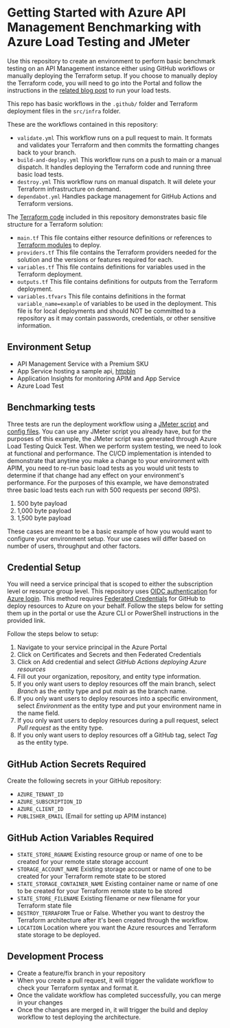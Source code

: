 # Getting Started with Azure API Management Benchmarking with Azure Load Testing and JMeter

Use this repository to create an environment to perform basic benchmark testing on an API Management instance either using GitHub workflows or manually deploying the Terraform setup. If you choose to manually deploy the Terraform code, you will need to go into the Portal and follow the instructions in the [related blog post](https://techcommunity.microsoft.com/t5/apps-on-azure-blog/benchmark-testing-puts-you-on-the-path-to-peak-api-performance/ba-p/4216776) to run your load tests.

This repo has basic workflows in the ```.github/``` folder and Terraform deployment files in the ``` src/infra ``` folder.

These are the workflows contained in this repository:

- ``` validate.yml ``` This workflow runs on a pull request to main. It formats and validates your Terraform and then commits the formatting changes back to your branch. 
- ``` build-and-deploy.yml ``` This workflow runs on a push to main or a manual dispatch. It handles deploying the Terraform code and running three basic load tests. 
- ``` destroy.yml ``` This workflow runs on manual dispatch. It will delete your Terraform infrastructure on demand.
- ``` dependabot.yml ``` Handles package management for GitHub Actions and Terraform versions. 

The [Terraform code](/src/infra) included in this repository demonstrates basic file structure for a Terraform solution:

- ``` main.tf ``` This file contains either resource definitions or references to [Terraform modules](/src/infra/modules/) to deploy.  
- ``` providers.tf ``` This file contains the Terraform providers needed for the solution and the versions or features required for each.
- ``` variables.tf ``` This file contains definitions for variables used in the Terraform deployment.
- ``` outputs.tf ``` This file contains definitions for outputs from the Terraform deployment.
- ``` variables.tfvars ``` This file contains definitions in the format ```variable_name=example``` of variables to be used in the deployment. This file is for local deployments and should NOT be committed to a repository as it may contain passwords, credentials, or other sensitive information.

## Environment Setup

- API Management Service with a Premium SKU
- App Service hosting a sample api, [httpbin](httpbin.org)
- Application Insights for monitoring APIM and App Service
- Azure Load Test

## Benchmarking tests

Three tests are run the deployment workflow using a [JMeter script](/src/load-test-configs/quick_test.jmx) and [config files](/src/load-test-configs/). You can use any JMeter script you already have, but for the purposes of this example, the JMeter script was generated through Azure Load Testing Quick Test. When we perform system testing, we need to look at functional and performance. The CI/CD implementation is intended to demonstrate that anytime you make a change to your environment with APIM, you need to re-run basic load tests as you would unit tests to determine if that change had any effect on your environment's performance. For the purposes of this example, we have demonstrated three basic load tests each run with 500 requests per second (RPS).

1. 500 byte payload
2. 1,000 byte payload
3. 1,500 byte payload

These cases are meant to be a basic example of how you would want to configure your environment setup. Your use cases will differ based on number of users, throughput and other factors. 

## Credential Setup

You will need a service principal that is scoped to either the subscription level or resource group level. This repository uses [OIDC authentication](https://learn.microsoft.com/en-us/azure/active-directory/fundamentals/auth-oidc) for [Azure login](https://github.com/Azure/login). This method requires [Federated Credentials](https://learn.microsoft.com/en-us/azure/developer/github/connect-from-azure?tabs=azure-portal%2Cwindows#add-federated-credentials) for GitHub to deploy resources to Azure on your behalf. Follow the steps below for setting them up in the portal or use the Azure CLI or PowerShell instructions in the provided link. 

Follow the steps below to setup:

1. Navigate to your service principal in the Azure Portal
2. Click on Certificates and Secrets and then Federated Credentials
3. Click on Add credential and select *GitHub Actions deploying Azure resources*
4. Fill out your organization, repository, and entity type information.
5. If you only want users to deploy resources off the main branch, select *Branch* as the entity type and put *main* as the branch name.
6. If you only want users to deploy resources into a specific environment, select *Environment* as the entity type and put your environment name in the name field.
7. If you only want users to deploy resources during a pull request, select *Pull request* as the entity type. 
8. If you only want users to deploy resources off a GitHub tag, select *Tag* as the entity type. 

## GitHub Action Secrets Required

Create the following secrets in your GitHub repository:

- ``` AZURE_TENANT_ID ```
- ``` AZURE_SUBSCRIPTION_ID ```
- ``` AZURE_CLIENT_ID ```
- ```PUBLISHER_EMAIL``` (Email for setting up APIM instance)
  
## GitHub Action Variables Required

- ``` STATE_STORE_RGNAME ``` Existing resource group or name of one to be created for your remote state storage account
- ``` STORAGE_ACCOUNT_NAME ``` Existing storage account or name of one to be created for your Terraform remote state to be stored
- ``` STATE_STORAGE_CONTAINER_NAME ``` Existing container name or name of one to be created for your Terraform remote state to be stored
- ``` STATE_STORE_FILENAME ``` Existing filename or new filename for your Terraform state file
- ``` DESTROY_TERRAFORM ``` True or False. Whether you want to destroy the Terraform architecture after it's been created through the workflow.
- ``` LOCATION ``` Location where you want the Azure resources and Terraform state storage to be deployed.

## Development Process

- Create a feature/fix branch in your repository 
- When you create a pull request, it will trigger the validate workflow to check your Terraform syntax and format it.
- Once the validate workflow has completed successfully, you can merge in your changes
- Once the changes are merged in, it will trigger the build and deploy workflow to test deploying the architecture.
